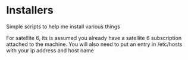 # Installers
Simple scripts to help me install various things

For satellite 6, its is assumed you already have a satellite 6 subscription attached to the machine. You will also need to put an entry in /etc/hosts with your ip address and host name

